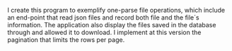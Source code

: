 
I create this program to exemplify one-parse file operations,
which include an end-point that read json files and record both file and the file´s information. 
The application also display the files saved in the database through and allowed it to download. 
I implement at this version the pagination that limits the rows per page. 
